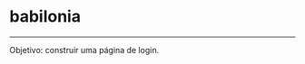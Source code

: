 # babilonia
--------------------------------------------------
Objetivo: construir uma página de login.


